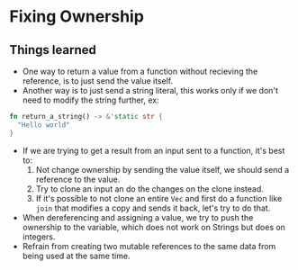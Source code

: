 # Fixing Ownership

## Things learned

- One way to return a value from a function without
  recieving the reference, is to just send the value itself.
- Another way is to just send a string literal, this works
  only if we don't need to modify the string further, ex:

```rust
fn return_a_string() -> &'static str {
  "Hello world"
}
```

- If we are trying to get a result from an input sent to a
  function, it's best to:
  1. Not change ownership by sending the value itself, we
     should send a reference to the value.
  2. Try to clone an input an do the changes on the clone
     instead.
  3. If it's possible to not clone an entire `Vec` and first
     do a function like `join` that modifies a copy and sends it
     back, let's try to do that.
- When dereferencing and assigning a value, we try to push the
  ownership to the variable, which does not work on Strings but
  does on integers.
- Refrain from creating two mutable references to the same data
  from being used at the same time.
